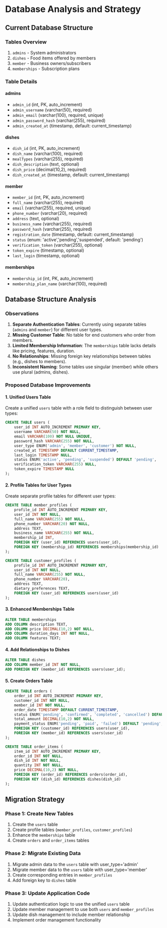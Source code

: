 # Database Analysis and Strategy

## Current Database Structure

### Tables Overview
1. `admins` - System administrators
2. `dishes` - Food items offered by members
3. `member` - Business owners/subscribers
4. `memberships` - Subscription plans

### Table Details

#### admins
- `admin_id` (int, PK, auto_increment)
- `admin_username` (varchar(50), required)
- `admin_email` (varchar(100), required, unique)
- `admin_password_hash` (varchar(255), required)
- `admin_created_at` (timestamp, default: current_timestamp)

#### dishes
- `dish_id` (int, PK, auto_increment)
- `dish_name` (varchar(100), required)
- `mealTypes` (varchar(255), required)
- `dish_description` (text, optional)
- `dish_price` (decimal(10,2), required)
- `dish_created_at` (timestamp, default: current_timestamp)

#### member
- `member_id` (int, PK, auto_increment)
- `full_name` (varchar(255), required)
- `email` (varchar(255), required, unique)
- `phone_number` (varchar(20), required)
- `address` (text, optional)
- `business_name` (varchar(255), required)
- `password_hash` (varchar(255), required)
- `registration_date` (timestamp, default: current_timestamp)
- `status` (enum: 'active','pending','suspended', default: 'pending')
- `verification_token` (varchar(255), optional)
- `token_expire` (timestamp, optional)
- `last_login` (timestamp, optional)

#### memberships
- `membership_id` (int, PK, auto_increment)
- `membership_plan_name` (varchar(100), required)

## Database Structure Analysis

### Observations
1. **Separate Authentication Tables**: Currently using separate tables (`admins` and `member`) for different user types.
2. **Missing Customer Table**: No table for end customers who order from members.
3. **Limited Membership Information**: The `memberships` table lacks details like pricing, features, duration.
4. **No Relationships**: Missing foreign key relationships between tables (e.g., dishes to members).
5. **Inconsistent Naming**: Some tables use singular (member) while others use plural (admins, dishes).

### Proposed Database Improvements

#### 1. Unified Users Table
Create a unified `users` table with a role field to distinguish between user types:
```sql
CREATE TABLE users (
    user_id INT AUTO_INCREMENT PRIMARY KEY,
    username VARCHAR(50) NOT NULL,
    email VARCHAR(100) NOT NULL UNIQUE,
    password_hash VARCHAR(255) NOT NULL,
    user_type ENUM('admin', 'member', 'customer') NOT NULL,
    created_at TIMESTAMP DEFAULT CURRENT_TIMESTAMP,
    last_login TIMESTAMP NULL,
    status ENUM('active', 'pending', 'suspended') DEFAULT 'pending',
    verification_token VARCHAR(255) NULL,
    token_expire TIMESTAMP NULL
);
```

#### 2. Profile Tables for User Types
Create separate profile tables for different user types:

```sql
CREATE TABLE member_profiles (
    profile_id INT AUTO_INCREMENT PRIMARY KEY,
    user_id INT NOT NULL,
    full_name VARCHAR(255) NOT NULL,
    phone_number VARCHAR(20) NOT NULL,
    address TEXT,
    business_name VARCHAR(255) NOT NULL,
    membership_id INT,
    FOREIGN KEY (user_id) REFERENCES users(user_id),
    FOREIGN KEY (membership_id) REFERENCES memberships(membership_id)
);

CREATE TABLE customer_profiles (
    profile_id INT AUTO_INCREMENT PRIMARY KEY,
    user_id INT NOT NULL,
    full_name VARCHAR(255) NOT NULL,
    phone_number VARCHAR(20),
    address TEXT,
    dietary_preferences TEXT,
    FOREIGN KEY (user_id) REFERENCES users(user_id)
);
```

#### 3. Enhanced Memberships Table
```sql
ALTER TABLE memberships 
ADD COLUMN description TEXT,
ADD COLUMN price DECIMAL(10,2) NOT NULL,
ADD COLUMN duration_days INT NOT NULL,
ADD COLUMN features TEXT;
```

#### 4. Add Relationships to Dishes
```sql
ALTER TABLE dishes
ADD COLUMN member_id INT NOT NULL,
ADD FOREIGN KEY (member_id) REFERENCES users(user_id);
```

#### 5. Create Orders Table
```sql
CREATE TABLE orders (
    order_id INT AUTO_INCREMENT PRIMARY KEY,
    customer_id INT NOT NULL,
    member_id INT NOT NULL,
    order_date TIMESTAMP DEFAULT CURRENT_TIMESTAMP,
    status ENUM('pending', 'confirmed', 'completed', 'cancelled') DEFAULT 'pending',
    total_amount DECIMAL(10,2) NOT NULL,
    payment_status ENUM('pending', 'paid', 'failed') DEFAULT 'pending',
    FOREIGN KEY (customer_id) REFERENCES users(user_id),
    FOREIGN KEY (member_id) REFERENCES users(user_id)
);

CREATE TABLE order_items (
    item_id INT AUTO_INCREMENT PRIMARY KEY,
    order_id INT NOT NULL,
    dish_id INT NOT NULL,
    quantity INT NOT NULL,
    price DECIMAL(10,2) NOT NULL,
    FOREIGN KEY (order_id) REFERENCES orders(order_id),
    FOREIGN KEY (dish_id) REFERENCES dishes(dish_id)
);
```

## Migration Strategy

### Phase 1: Create New Tables
1. Create the `users` table
2. Create profile tables (`member_profiles`, `customer_profiles`)
3. Enhance the `memberships` table
4. Create `orders` and `order_items` tables

### Phase 2: Migrate Existing Data
1. Migrate admin data to the `users` table with user_type='admin'
2. Migrate member data to the `users` table with user_type='member'
3. Create corresponding entries in `member_profiles`
4. Add foreign key to `dishes` table

### Phase 3: Update Application Code
1. Update authentication logic to use the unified `users` table
2. Update member management to use both `users` and `member_profiles`
3. Update dish management to include member relationship
4. Implement order management functionality